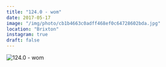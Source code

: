 ```yaml
---
title: "124.0 - wom"
date: 2017-05-17
image: "/img/photo/cb1b4663c0adff468ef0c64728602bda.jpg"
location: "Brixton"
instagram: true
draft: false
---
```


![124.0 - wom](/img/photo/cb1b4663c0adff468ef0c64728602bda.jpg)

